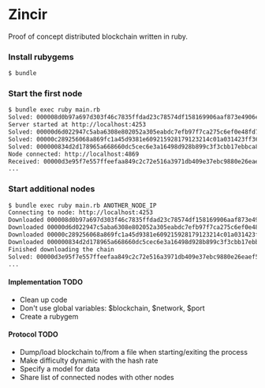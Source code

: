 # Zincir

Proof of concept distributed blockchain written in ruby.

### Install rubygems

```bash
$ bundle
```

### Start the first node

```bash
$ bundle exec ruby main.rb
Solved: 000008d0b97a697d303f46c7835ffdad23c78574df158169906aaf873e4906e7 1
Server started at http://localhost:4253
Solved: 00000d6d022947c5aba6308e802052a305eabdc7efb97f7ca275c6ef0e48fd70 2
Solved: 00000c289256068a869fc1a45d9381e609215928179123214c01a031423ff36e 3
Solved: 000000834d2d178965a668660dc5cec6e3a16498d928b899c3f3cbb17ebbca82 4
Node connected: http://localhost:4869
Received: 00000d3e95f7e557ffeefaa849c2c72e516a3971db409e37ebc9880e26eaef51 5
...
```

### Start additional nodes

```bash
$ bundle exec ruby main.rb ANOTHER_NODE_IP
Connecting to node: http://localhost:4253
Downloaded 000008d0b97a697d303f46c7835ffdad23c78574df158169906aaf873e4906e7 1
Downloaded 00000d6d022947c5aba6308e802052a305eabdc7efb97f7ca275c6ef0e48fd70 2
Downloaded 00000c289256068a869fc1a45d9381e609215928179123214c01a031423ff36e 3
Downloaded 000000834d2d178965a668660dc5cec6e3a16498d928b899c3f3cbb17ebbca82 4
Finished downloading the chain
Solved: 00000d3e95f7e557ffeefaa849c2c72e516a3971db409e37ebc9880e26eaef51 5
...
```

#### Implementation TODO

- Clean up code
- Don't use global variables: $blockchain, $network, $port
- Create a rubygem

#### Protocol TODO

- Dump/load blockchain to/from a file when starting/exiting the process 
- Make difficulty dynamic with the hash rate
- Specify a model for data
- Share list of connected nodes with other nodes
